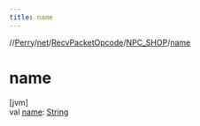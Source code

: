 ```yaml
---
title: name
---
```

//[Perry](../../../../index.html)/[net](../../index.html)/[RecvPacketOpcode](../index.html)/[NPC_SHOP](index.html)/[name](name.html)



# name



[jvm]\
val [name](name.html): [String](https://kotlinlang.org/api/latest/jvm/stdlib/kotlin/-string/index.html)




